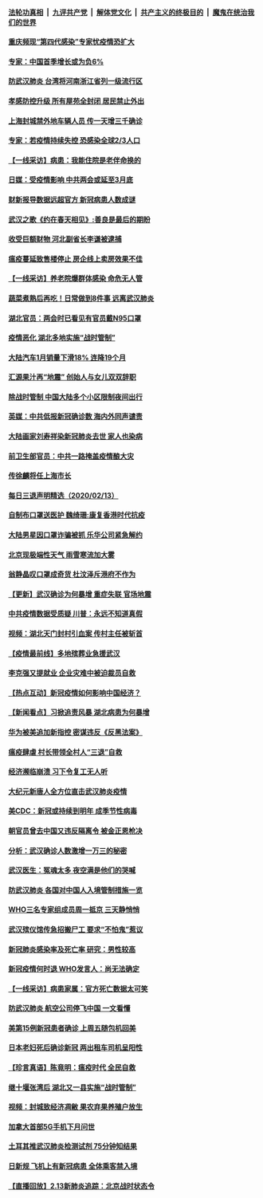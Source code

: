 ####  [法轮功真相](../../../../basic/blob/master/README.md?t=02142102) &nbsp;|&nbsp; [九评共产党](../../../../9ping.md/blob/master/README.md?t=02142102) &nbsp;|&nbsp; [解体党文化](../../../../jtdwh.md/blob/master/README.md?t=02142102)  &nbsp;|&nbsp; [共产主义的终极目的](../../../../gczydzjmd.md/blob/master/README.md?t=02142102) &nbsp;|&nbsp; [魔鬼在统治我们的世界](../../../../mgztzwmdsj.md/blob/master/README.md?t=02142102) 

#### [重庆频现“第四代感染”专家忧疫情恐扩大](../pages/nsc413/n11868724.md?t=02142102) 

#### [专家：中国首季增长或为负6%](../pages/nsc413/n11868582.md?t=02142102) 

#### [防武汉肺炎 台湾将河南浙江省列一级流行区](../pages/nsc413/n11868612.md?t=02142102) 

#### [孝感防控升级 所有屋苑全封闭 居民禁止外出](../pages/nsc413/n11868558.md?t=02142102) 

#### [上海封城禁外地车辆人员 传一天增三千确诊](../pages/nsc413/n11868378.md?t=02142102) 

#### [专家：若疫情持续失控 恐感染全球2/3人口](../pages/nsc413/n11868428.md?t=02142102) 

#### [【一线采访】病患：我能住院是老伴命换的](../pages/nsc413/n11867769.md?t=02142102) 

#### [日媒：受疫情影响 中共两会或延至3月底](../pages/nsc413/n11868231.md?t=02142102) 

#### [财新报导数据远超官方 新冠病患人数成谜](../pages/nsc413/n11868190.md?t=02142102) 

#### [武汉之歌《约在春天相见》:善良是最后的期盼](../pages/nsc413/n11868413.md?t=02142102) 

#### [收受巨额财物 河北副省长李谦被逮捕](../pages/nsc413/n11868451.md?t=02142102) 

#### [瘟疫蔓延致售楼停止 房企线上卖房效果不佳](../pages/nsc413/n11868146.md?t=02142102) 

#### [【一线采访】养老院爆群体感染 命危无人管](../pages/nsc413/n11868341.md?t=02142102) 

#### [蔬菜煮熟后再吃！日常做到8件事 远离武汉肺炎](../pages/nsc413/n11867364.md?t=02142102) 

#### [湖北官员：两会时已看见有官员戴N95口罩](../pages/nsc413/n11867926.md?t=02142102) 

#### [疫情恶化 湖北多地实施“战时管制”](../pages/nsc413/n11868179.md?t=02142102) 

#### [大陆汽车1月销量下滑18% 连降19个月](../pages/nsc413/n11867516.md?t=02142102) 

#### [汇源果汁再“地震” 创始人与女儿双双辞职](../pages/nsc413/n11867908.md?t=02142102) 

#### [除战时管制 中国大陆多个小区限制夜间出行](../pages/nsc413/n11867833.md?t=02142102) 


#### [英媒：中共低报新冠确诊数 海内外同声谴责](../pages/nsc413/n11867421.md?t=02142102) 

#### [大陆画家刘寿祥染新冠肺炎去世 家人也染病](../pages/nsc413/n11867813.md?t=02142102) 

#### [前卫生部官员：中共一路掩盖疫情酿大灾](../pages/nsc413/n11867590.md?t=02142102) 

#### [传徐麟将任上海市长](../pages/nsc413/n11867709.md?t=02142102) 

#### [每日三退声明精选（2020/02/13）](../pages/nsc413/n11867712.md?t=02142102) 

#### [自制布口罩送医护 魏绮珊:康复香港时代抗疫](../pages/nsc413/n11867481.md?t=02142102) 

#### [大陆男星因口罩诈骗被抓 乐华公司紧急解约](../pages/nsc413/n11867354.md?t=02142102) 

#### [北京现极端性天气 雨雪寒流加大雾](../pages/nsc413/n11867619.md?t=02142102) 

#### [翁静晶叹口罩成奇货 杜汶泽斥港府不作为](../pages/nsc413/n11867016.md?t=02142102) 

#### [【更新】武汉确诊为何暴增 重症失联 官场地震](../pages/nsc413/n11801312.md?t=02142102) 

#### [中共疫情数据受质疑 川普：永远不知道真假](../pages/nsc413/n11867195.md?t=02142102) 

#### [视频：湖北天门封村引血案 传村主任被斩首](../pages/nsc413/n11867382.md?t=02142102) 

#### [【疫情最前线】多地殡葬业急援武汉](../pages/nsc413/n11866914.md?t=02142102) 

#### [李克强又提就业 企业灾难中被迫裁员自救](../pages/nsc413/n11867323.md?t=02142102) 

#### [【热点互动】新冠疫情如何影响中国经济？](../pages/nsc413/n11867208.md?t=02142102) 

#### [【新闻看点】习掀追责风暴 湖北病患为何暴增](../pages/nsc413/n11867035.md?t=02142102) 

#### [华为被美追加新指控 密谋违反《反黑法案》](../pages/nsc413/n11867191.md?t=02142102) 

#### [瘟疫肆虐 村长带领全村人“三退”自救](../pages/nsc413/n11861714.md?t=02142102) 

#### [经济濒临崩溃 习下令复工无人听](../pages/nsc413/n11867269.md?t=02142102) 

#### [大纪元新唐人全方位直击武汉肺炎疫情](../pages/nsc413/n11859405.md?t=02142102) 

#### [美CDC：新冠或持续到明年 成季节性病毒](../pages/nsc413/n11867279.md?t=02142102) 

#### [朝官员曾去中国又违反隔离令 被金正恩枪决](../pages/nsc413/n11867087.md?t=02142102) 

#### [分析：武汉确诊人数激增一万三的秘密](../pages/nsc413/n11866187.md?t=02142102) 

#### [武汉医生：冤魂太多 夜空满是他们的哭喊](../pages/nsc413/n11867107.md?t=02142102) 

#### [防武汉肺炎 各国对中国人入境管制措施一览](../pages/nsc413/n11838726.md?t=02142102) 

#### [WHO三名专家组成员周一抵京 三天静悄悄](../pages/nsc413/n11866947.md?t=02142102) 

#### [武汉殡仪馆传急招搬尸工 要求“不怕鬼”惹议](../pages/nsc413/n11866834.md?t=02142102) 

#### [新冠肺炎感染率及死亡率 研究：男性较高](../pages/nsc413/n11866956.md?t=02142102) 

#### [新冠疫情何时退 WHO发言人：尚无法确定](../pages/nsc413/n11866864.md?t=02142102) 

#### [【一线采访】病患家属：官方死亡数据太可笑](../pages/nsc413/n11866840.md?t=02142102) 

#### [防武汉肺炎 航空公司停飞中国 一文看懂](../pages/nsc413/n11866800.md?t=02142102) 

#### [美第15例新冠患者确诊 上周五随包机回美](../pages/nsc413/n11866852.md?t=02142102) 

#### [日本老妇死后确诊新冠 两出租车司机呈阳性](../pages/nsc413/n11866755.md?t=02142102) 

#### [【珍言真语】陈竟明：瘟疫时代 全民自救](../pages/nsc413/n11866765.md?t=02142102) 

#### [继十堰张湾后 湖北又一县实施“战时管制”](../pages/nsc413/n11866748.md?t=02142102) 

#### [视频：封城致经济凋敝 果农弃果养殖户放生](../pages/nsc413/n11866120.md?t=02142102) 

#### [加拿大首部5G手机下月问世](../pages/nsc413/n11864631.md?t=02142102) 

#### [土耳其推武汉肺炎检测试剂 75分钟知结果](../pages/nsc413/n11866520.md?t=02142102) 

#### [日新规 飞机上有新冠病患 全体乘客禁入境](../pages/nsc413/n11866233.md?t=02142102) 

#### [【直播回放】2.13新肺炎追踪：北京战时状态令](../pages/nsc413/n11866261.md?t=02142102) 


